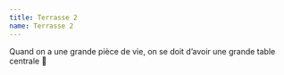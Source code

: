```yaml
---
title: Terrasse 2
name: Terrasse 2
---
```


Quand on a une grande pièce de vie, on se doit d’avoir une grande table centrale 🙂
